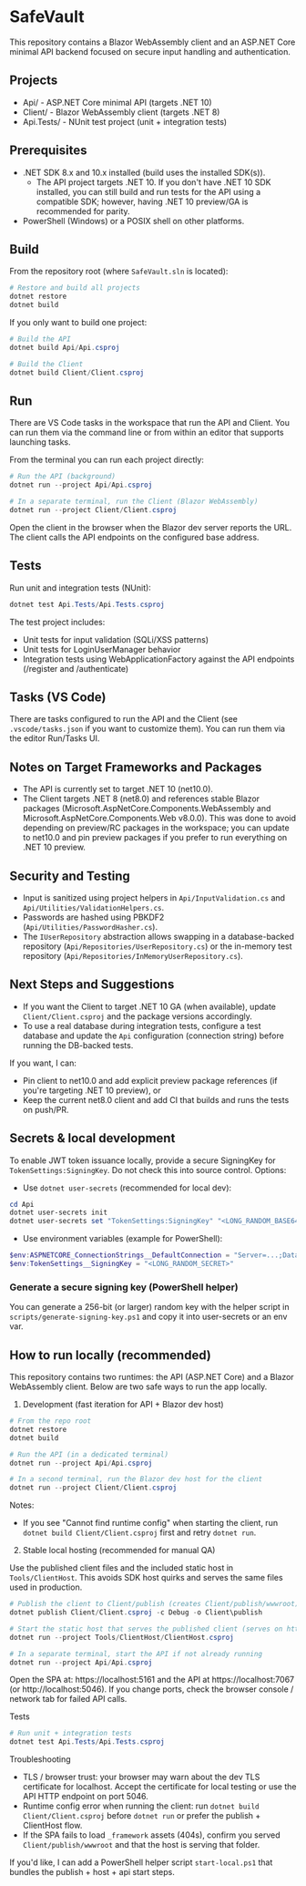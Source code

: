 # SafeVault

This repository contains a Blazor WebAssembly client and an ASP.NET Core minimal API backend focused on secure input handling and authentication.

## Projects
- Api/ - ASP.NET Core minimal API (targets .NET 10)
- Client/ - Blazor WebAssembly client (targets .NET 8)
- Api.Tests/ - NUnit test project (unit + integration tests)

## Prerequisites
- .NET SDK 8.x and 10.x installed (build uses the installed SDK(s)).
  - The API project targets .NET 10. If you don't have .NET 10 SDK installed, you can still build and run tests for the API using a compatible SDK; however, having .NET 10 preview/GA is recommended for parity.
- PowerShell (Windows) or a POSIX shell on other platforms.

## Build
From the repository root (where `SafeVault.sln` is located):

```powershell
# Restore and build all projects
dotnet restore
dotnet build
```

If you only want to build one project:

```powershell
# Build the API
dotnet build Api/Api.csproj

# Build the Client
dotnet build Client/Client.csproj
```

## Run
There are VS Code tasks in the workspace that run the API and Client. You can run them via the command line or from within an editor that supports launching tasks.

From the terminal you can run each project directly:

```powershell
# Run the API (background)
dotnet run --project Api/Api.csproj

# In a separate terminal, run the Client (Blazor WebAssembly)
dotnet run --project Client/Client.csproj
```

Open the client in the browser when the Blazor dev server reports the URL. The client calls the API endpoints on the configured base address.

## Tests
Run unit and integration tests (NUnit):

```powershell
dotnet test Api.Tests/Api.Tests.csproj
```

The test project includes:
- Unit tests for input validation (SQLi/XSS patterns)
- Unit tests for LoginUserManager behavior
- Integration tests using WebApplicationFactory against the API endpoints (/register and /authenticate)

## Tasks (VS Code)
There are tasks configured to run the API and the Client (see `.vscode/tasks.json` if you want to customize them). You can run them via the editor Run/Tasks UI.

## Notes on Target Frameworks and Packages
- The API is currently set to target .NET 10 (net10.0).
- The Client targets .NET 8 (net8.0) and references stable Blazor packages (Microsoft.AspNetCore.Components.WebAssembly and Microsoft.AspNetCore.Components.Web v8.0.0). This was done to avoid depending on preview/RC packages in the workspace; you can update to net10.0 and pin preview packages if you prefer to run everything on .NET 10 preview.

## Security and Testing
- Input is sanitized using project helpers in `Api/InputValidation.cs` and `Api/Utilities/ValidationHelpers.cs`.
- Passwords are hashed using PBKDF2 (`Api/Utilities/PasswordHasher.cs`).
- The `IUserRepository` abstraction allows swapping in a database-backed repository (`Api/Repositories/UserRepository.cs`) or the in-memory test repository (`Api/Repositories/InMemoryUserRepository.cs`).

## Next Steps and Suggestions
- If you want the Client to target .NET 10 GA (when available), update `Client/Client.csproj` and the package versions accordingly.
- To use a real database during integration tests, configure a test database and update the `Api` configuration (connection string) before running the DB-backed tests.

If you want, I can:
- Pin client to net10.0 and add explicit preview package references (if you're targeting .NET 10 preview), or
- Keep the current net8.0 client and add CI that builds and runs the tests on push/PR.

## Secrets & local development

To enable JWT token issuance locally, provide a secure SigningKey for `TokenSettings:SigningKey`. Do not check this into source control. Options:

- Use `dotnet user-secrets` (recommended for local dev):

```powershell
cd Api
dotnet user-secrets init
dotnet user-secrets set "TokenSettings:SigningKey" "<LONG_RANDOM_BASE64_OR_HEX>"
```

- Use environment variables (example for PowerShell):

```powershell
$env:ASPNETCORE_ConnectionStrings__DefaultConnection = "Server=...;Database=...;User Id=...;Password=...;"
$env:TokenSettings__SigningKey = "<LONG_RANDOM_SECRET>"
```

### Generate a secure signing key (PowerShell helper)

You can generate a 256-bit (or larger) random key with the helper script in `scripts/generate-signing-key.ps1` and copy it into user-secrets or an env var.

## How to run locally (recommended)

This repository contains two runtimes: the API (ASP.NET Core) and a Blazor WebAssembly client. Below are two safe ways to run the app locally.

1) Development (fast iteration for API + Blazor dev host)

```powershell
# From the repo root
dotnet restore
dotnet build

# Run the API (in a dedicated terminal)
dotnet run --project Api/Api.csproj

# In a second terminal, run the Blazor dev host for the client
dotnet run --project Client/Client.csproj
```

Notes:
- If you see "Cannot find runtime config" when starting the client, run `dotnet build Client/Client.csproj` first and retry `dotnet run`.

2) Stable local hosting (recommended for manual QA)

Use the published client files and the included static host in `Tools/ClientHost`. This avoids SDK host quirks and serves the same files used in production.

```powershell
# Publish the client to Client/publish (creates Client/publish/wwwroot)
dotnet publish Client/Client.csproj -c Debug -o Client\publish

# Start the static host that serves the published client (serves on https://localhost:5161)
dotnet run --project Tools/ClientHost/ClientHost.csproj

# In a separate terminal, start the API if not already running
dotnet run --project Api/Api.csproj
```

Open the SPA at: https://localhost:5161 and the API at https://localhost:7067 (or http://localhost:5046). If you change ports, check the browser console / network tab for failed API calls.

Tests

```powershell
# Run unit + integration tests
dotnet test Api.Tests/Api.Tests.csproj
```

Troubleshooting
- TLS / browser trust: your browser may warn about the dev TLS certificate for localhost. Accept the certificate for local testing or use the API HTTP endpoint on port 5046.
- Runtime config error when running the client: run `dotnet build Client/Client.csproj` before `dotnet run` or prefer the publish + ClientHost flow.
- If the SPA fails to load `_framework` assets (404s), confirm you served `Client/publish/wwwroot` and that the host is serving that folder.

If you'd like, I can add a PowerShell helper script `start-local.ps1` that bundles the publish + host + api start steps.



